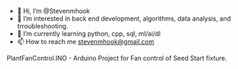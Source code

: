 - 👋 Hi, I’m @Stevenmhook
- 👀 I’m interested in back end development, algorithms, data analysis, and trroubleshooting.
- 🌱 I’m currently learning python, cpp, sql, ml/ai/dl
- 📫 How to reach me stevenmhook@gmail.com


PlantFanControl.INO - Arduino Project for Fan control of Seed Start fixture. 
